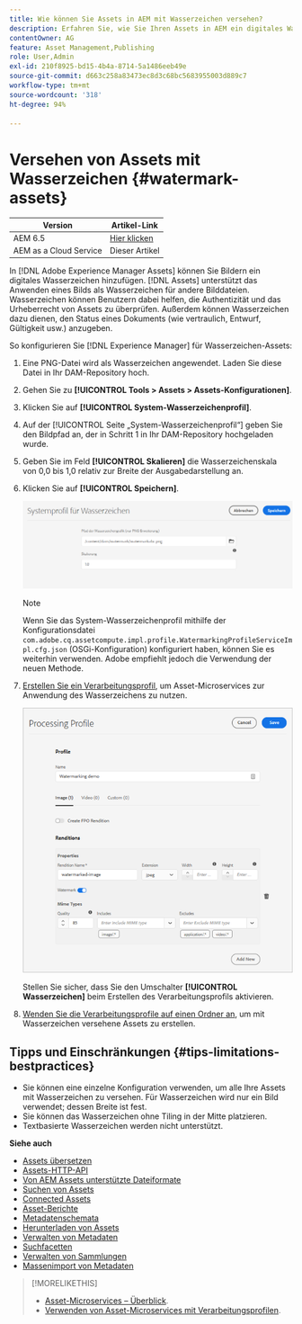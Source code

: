 ```yaml
---
title: Wie können Sie Assets in AEM mit Wasserzeichen versehen?
description: Erfahren Sie, wie Sie Ihren Assets in AEM ein digitales Wasserzeichen hinzufügen. Wasserzeichen können Benutzern dabei helfen, die Authentizität und das Urheberrecht von Assets zu überprüfen.
contentOwner: AG
feature: Asset Management,Publishing
role: User,Admin
exl-id: 210f8925-bd15-4b4a-8714-5a1486eeb49e
source-git-commit: d663c258a83473ec8d3c68bc5683955003d889c7
workflow-type: tm+mt
source-wordcount: '318'
ht-degree: 94%

---
```


# Versehen von Assets mit Wasserzeichen {#watermark-assets}

| Version | Artikel-Link |
| -------- | ---------------------------- |
| AEM 6.5 | [Hier klicken](https://experienceleague.adobe.com/docs/experience-manager-65/assets/administer/watermarking.html?lang=de) |
| AEM as a Cloud Service | Dieser Artikel |

In [!DNL Adobe Experience Manager Assets] können Sie Bildern ein digitales Wasserzeichen hinzufügen. [!DNL Assets] unterstützt das Anwenden eines Bilds als Wasserzeichen für andere Bilddateien. Wasserzeichen können Benutzern dabei helfen, die Authentizität und das Urheberrecht von Assets zu überprüfen. Außerdem können Wasserzeichen dazu dienen, den Status eines Dokuments (wie vertraulich, Entwurf, Gültigkeit usw.) anzugeben.

So konfigurieren Sie [!DNL Experience Manager] für Wasserzeichen-Assets:

1. Eine PNG-Datei wird als Wasserzeichen angewendet. Laden Sie diese Datei in Ihr DAM-Repository hoch.

1. Gehen Sie zu **[!UICONTROL Tools > Assets > Assets-Konfigurationen]**.

1. Klicken Sie auf **[!UICONTROL System-Wasserzeichenprofil]**.

1. Auf der [!UICONTROL Seite „System-Wasserzeichenprofil“] geben Sie den Bildpfad an, der in Schritt 1 in Ihr DAM-Repository hochgeladen wurde.

1. Geben Sie im Feld **[!UICONTROL Skalieren]** die Wasserzeichenskala von 0,0 bis 1,0 relativ zur Breite der Ausgabedarstellung an.

1. Klicken Sie auf **[!UICONTROL Speichern]**.

   ![Asset-Duplikations-Detektor](assets/system-watermarking-profile.png)

   >[!NOTE]
   >
   >Wenn Sie das System-Wasserzeichenprofil mithilfe der Konfigurationsdatei `com.adobe.cq.assetcompute.impl.profile.WatermarkingProfileServiceImpl.cfg.json` (OSGi-Konfiguration) konfiguriert haben, können Sie es weiterhin verwenden. Adobe empfiehlt jedoch die Verwendung der neuen Methode.


1. [Erstellen Sie ein Verarbeitungsprofil](/help/assets/asset-microservices-configure-and-use.md#create-custom-profile), um Asset-Microservices zur Anwendung des Wasserzeichens zu nutzen.

   ![Asset-Verarbeitungsprofil zum Erstellen eines Wasserzeichens](assets/watermark-processing-profile.png)

   Stellen Sie sicher, dass Sie den Umschalter **[!UICONTROL Wasserzeichen]** beim Erstellen des Verarbeitungsprofils aktivieren.

1. [Wenden Sie die Verarbeitungsprofile auf einen Ordner an](/help/assets/asset-microservices-configure-and-use.md#use-profiles), um mit Wasserzeichen versehene Assets zu erstellen.

## Tipps und Einschränkungen {#tips-limitations-bestpractices}

* Sie können eine einzelne Konfiguration verwenden, um alle Ihre Assets mit Wasserzeichen zu versehen. Für Wasserzeichen wird nur ein Bild verwendet; dessen Breite ist fest.
* Sie können das Wasserzeichen ohne Tiling in der Mitte platzieren.
* Textbasierte Wasserzeichen werden nicht unterstützt.

**Siehe auch**

* [Assets übersetzen](translate-assets.md)
* [Assets-HTTP-API](mac-api-assets.md)
* [Von AEM Assets unterstützte Dateiformate](file-format-support.md)
* [Suchen von Assets](search-assets.md)
* [Connected Assets](use-assets-across-connected-assets-instances.md)
* [Asset-Berichte](asset-reports.md)
* [Metadatenschemata](metadata-schemas.md)
* [Herunterladen von Assets](download-assets-from-aem.md)
* [Verwalten von Metadaten](manage-metadata.md)
* [Suchfacetten](search-facets.md)
* [Verwalten von Sammlungen](manage-collections.md)
* [Massenimport von Metadaten](metadata-import-export.md)

>[!MORELIKETHIS]
>
>* [Asset-Microservices – Überblick](/help/assets/asset-microservices-overview.md).
>* [Verwenden von Asset-Microservices mit Verarbeitungsprofilen](/help/assets/asset-microservices-configure-and-use.md).
